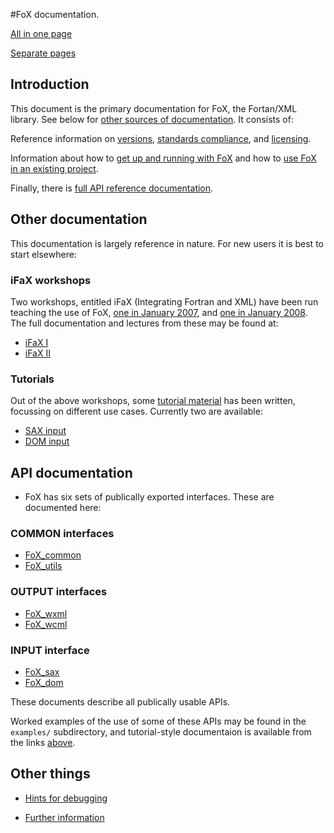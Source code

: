 #FoX documentation.

[All in one page](FoX_DoX.html)

[Separate pages](FoX.html)

## Introduction

This document is the primary documentation for FoX, the Fortan/XML library. See below for [other sources of documentation](#otherdoc). It consists of:

Reference information on [versions](|Versioning|), 
[standards compliance](|Standards|),
and [licensing](|Licensing|).

Information about how to [get up and running with FoX](|Compilation|)
and how to [use FoX in an existing project](|Embedding|).

Finally, there is [full API reference documentation](#apidoc).

## Other documentation

<a name="otherdoc"/>

This documentation is largely reference in nature. For new users it is best to start elsewhere:

### iFaX workshops

Two workshops, entitled iFaX (Integrating Fortran and XML) have been run teaching the use of FoX, [one in January 2007](http://www.niees.ac.uk/events/ifax/index.shtml), and [one in January 2008](http://www.nesc.ac.uk/esi/events/841/). The full documentation and lectures from these may be found at:

* [iFaX I](http://buffalo.niees.group.cam.ac.uk/archive2.php?event_details=ifax)
* [iFaX II](http://www.nesc.ac.uk/action/esi/contribution.cfm?Title=841)

### Tutorials

Out of the above workshops, some [tutorial material](http://www.uszla.me.uk/FoX/iFaX/) has been written, focussing on different use cases. Currently two are available:

* [SAX input](http://www.uszla.me.uk/FoX/iFaX/iFaX.4/iFaX.4.html)
* [DOM input](http://www.uszla.me.uk/FoX/iFaX/iFaX.5/iFaX.5.html)

## API documentation

<a name="apidoc"/>

* FoX has six sets of publically exported interfaces. These are documented here:

### COMMON interfaces

* [FoX_common](|FoX_common|)
* [FoX_utils](|FoX_utils|)

### OUTPUT interfaces

* [FoX_wxml](|FoX_wxml|)
* [FoX_wcml](|FoX_wcml|)

### INPUT interface

* [FoX_sax](|FoX_sax|)
* [FoX_dom](|FoX_dom|)

These documents describe all publically usable APIs.

Worked examples of the use of some of these APIs may be found in the `examples/` subdirectory, and tutorial-style documentaion is available from the links [above](#otherdoc).

## Other things

* [Hints for debugging](|Debugging|)

* [Further information](|Information|)


